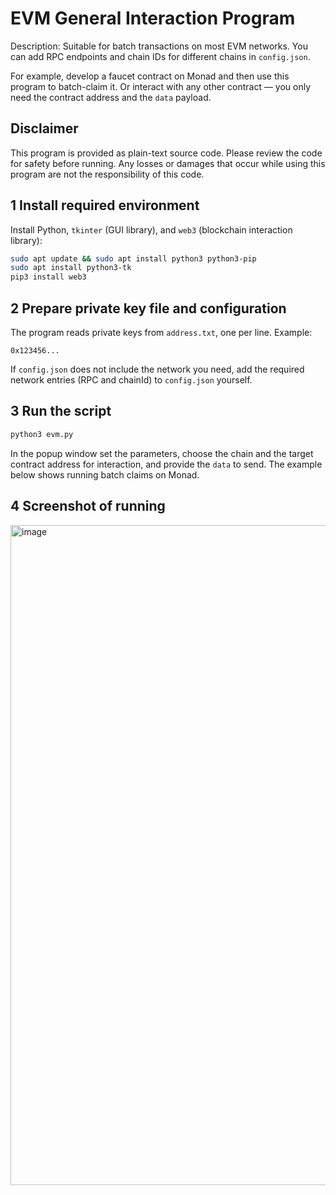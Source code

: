 # EVM General Interaction Program

Description: Suitable for batch transactions on most EVM networks. You can add RPC endpoints and chain IDs for different chains in `config.json`.

For example, develop a faucet contract on Monad and then use this program to batch-claim it. Or interact with any other contract — you only need the contract address and the `data` payload.

## Disclaimer

This program is provided as plain-text source code. Please review the code for safety before running. Any losses or damages that occur while using this program are not the responsibility of this code.

## 1 Install required environment

Install Python, `tkinter` (GUI library), and `web3` (blockchain interaction library):

```bash
sudo apt update && sudo apt install python3 python3-pip
sudo apt install python3-tk
pip3 install web3
```

## 2 Prepare private key file and configuration

The program reads private keys from `address.txt`, one per line. Example:

```
0x123456...
```

If `config.json` does not include the network you need, add the required network entries (RPC and chainId) to `config.json` yourself.

## 3 Run the script

```bash
python3 evm.py
```

In the popup window set the parameters, choose the chain and the target contract address for interaction, and provide the `data` to send. The example below shows running batch claims on Monad.

## 4 Screenshot of running

<img width="1200" height="1056" alt="image" src="https://github.com/user-attachments/assets/b3c14b95-52c1-47e0-ad84-ee0bc1b78ad6" />
